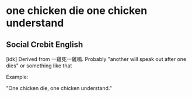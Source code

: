 
# one chicken die one chicken understand

 ## Social Crebit English

 [idk] Derived from 一雞死一雞鳴. Probably "another will speak out after one dies" or something like that

Example:

 "One chicken die, one chicken understand."








